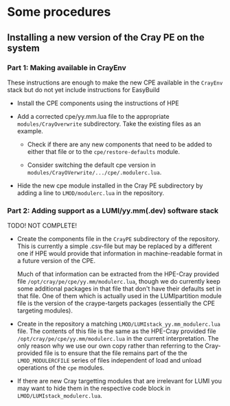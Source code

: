 # Some procedures

## Installing a new version of the Cray PE on the system

### Part 1: Making available in CrayEnv

These instructions are enough to make the new CPE available in the ``CrayEnv`` stack
but do not yet include instructions for EasyBuild

  * Install the CPE components using the instructions of HPE

  * Add a corrected cpe/yy.mm.lua file to the appropriate ``modules/CrayOverwrite``
    subdirectory. Take the existing files as an example.

      * Check if there are any new components that need to be added to either that file or
        to the ``cpe/restore-defaults`` module.

      * Consider switching the default cpe version in ``modules/CrayOVerwrite/.../cpe/.modulerc.lua``.

  * Hide the new cpe module installed in the Cray PE subdirectory by adding a line to
    ``LMOD/modulerc.lua`` in the repository.

### Part 2: Adding support as a LUMI/yy.mm(.dev) software stack

TODO! NOT COMPLETE!

  * Create the components file in the ``CrayPE`` subdirectory of the repository.
    This is currently a simple .csv-file but may be replaced by a different one if
    HPE would provide that information in machine-readable format in a future version
    of the CPE.

    Much of that information can be extracted from the HPE-Cray provided file
    ``/opt/cray/pe/cpe/yy.mm/modulerc.lua``, though we do currently keep some additional
    packages in that file that don't have their defaults set in that file. One of them
    which is actually used in the LUMIpartition module file is the version of the
    craype-targets packages (essentially the CPE targeting modules).

  * Create in the repository a matching ``LMOD/LUMIstack_yy.mm_modulerc.lua`` file. The
    contents of this file is the same as the HPE-Cray provided file
    ``/opt/cray/pe/cpe/yy.mm/modulerc.lua`` in the current interpretation. The only reason
    why we use our own copy rather than referring to the Cray-provided file is to ensure
    that the file remains part of the the ``LMOD_MODULERCFILE`` series of files independent
    of load and unload operations of the ``cpe`` modules.

  * If there are new Cray targetting modules that are irrelevant for LUMI you may want to
    hide them in the respective code block in ``LMOD/LUMIstack_modulerc.lua``.

